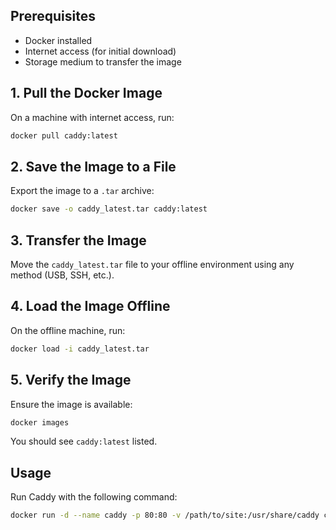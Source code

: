 ## Prerequisites
- Docker installed
- Internet access (for initial download)
- Storage medium to transfer the image

## 1. Pull the Docker Image
On a machine with internet access, run:
```bash
docker pull caddy:latest
```

## 2. Save the Image to a File
Export the image to a `.tar` archive:
```bash
docker save -o caddy_latest.tar caddy:latest
```

## 3. Transfer the Image
Move the `caddy_latest.tar` file to your offline environment using any method (USB, SSH, etc.).

## 4. Load the Image Offline
On the offline machine, run:
```bash
docker load -i caddy_latest.tar
```

## 5. Verify the Image
Ensure the image is available:
```bash
docker images
```
You should see `caddy:latest` listed.

## Usage
Run Caddy with the following command:
```bash
docker run -d --name caddy -p 80:80 -v /path/to/site:/usr/share/caddy caddy:latest
```
